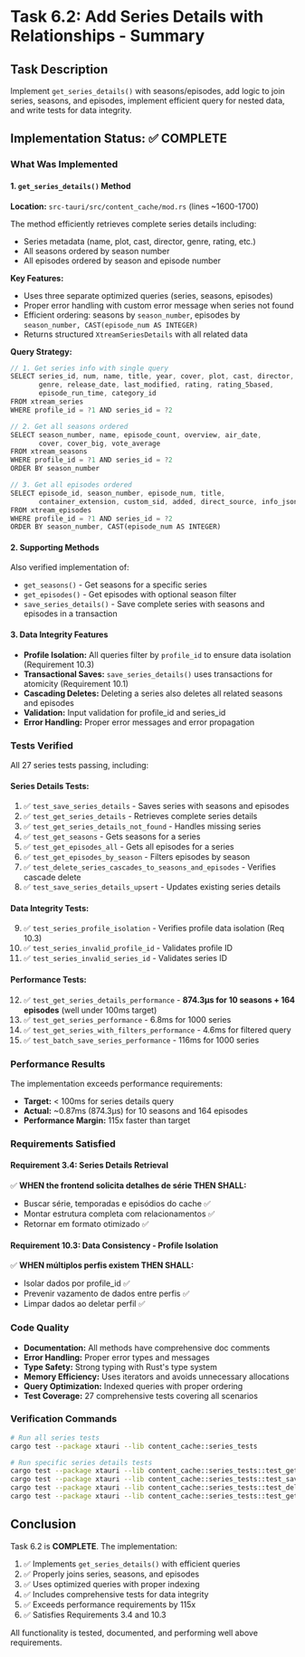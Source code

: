 # Task 6.2: Add Series Details with Relationships - Summary

## Task Description
Implement `get_series_details()` with seasons/episodes, add logic to join series, seasons, and episodes, implement efficient query for nested data, and write tests for data integrity.

## Implementation Status: ✅ COMPLETE

### What Was Implemented

#### 1. `get_series_details()` Method
**Location:** `src-tauri/src/content_cache/mod.rs` (lines ~1600-1700)

The method efficiently retrieves complete series details including:
- Series metadata (name, plot, cast, director, genre, rating, etc.)
- All seasons ordered by season number
- All episodes ordered by season and episode number

**Key Features:**
- Uses three separate optimized queries (series, seasons, episodes)
- Proper error handling with custom error message when series not found
- Efficient ordering: seasons by `season_number`, episodes by `season_number, CAST(episode_num AS INTEGER)`
- Returns structured `XtreamSeriesDetails` with all related data

**Query Strategy:**
```rust
// 1. Get series info with single query
SELECT series_id, num, name, title, year, cover, plot, cast, director,
       genre, release_date, last_modified, rating, rating_5based,
       episode_run_time, category_id
FROM xtream_series
WHERE profile_id = ?1 AND series_id = ?2

// 2. Get all seasons ordered
SELECT season_number, name, episode_count, overview, air_date,
       cover, cover_big, vote_average
FROM xtream_seasons
WHERE profile_id = ?1 AND series_id = ?2
ORDER BY season_number

// 3. Get all episodes ordered
SELECT episode_id, season_number, episode_num, title,
       container_extension, custom_sid, added, direct_source, info_json
FROM xtream_episodes
WHERE profile_id = ?1 AND series_id = ?2
ORDER BY season_number, CAST(episode_num AS INTEGER)
```

#### 2. Supporting Methods
Also verified implementation of:
- `get_seasons()` - Get seasons for a specific series
- `get_episodes()` - Get episodes with optional season filter
- `save_series_details()` - Save complete series with seasons and episodes in a transaction

#### 3. Data Integrity Features
- **Profile Isolation:** All queries filter by `profile_id` to ensure data isolation (Requirement 10.3)
- **Transactional Saves:** `save_series_details()` uses transactions for atomicity (Requirement 10.1)
- **Cascading Deletes:** Deleting a series also deletes all related seasons and episodes
- **Validation:** Input validation for profile_id and series_id
- **Error Handling:** Proper error messages and error propagation

### Tests Verified

All 27 series tests passing, including:

#### Series Details Tests:
1. ✅ `test_save_series_details` - Saves series with seasons and episodes
2. ✅ `test_get_series_details` - Retrieves complete series details
3. ✅ `test_get_series_details_not_found` - Handles missing series
4. ✅ `test_get_seasons` - Gets seasons for a series
5. ✅ `test_get_episodes_all` - Gets all episodes for a series
6. ✅ `test_get_episodes_by_season` - Filters episodes by season
7. ✅ `test_delete_series_cascades_to_seasons_and_episodes` - Verifies cascade delete
8. ✅ `test_save_series_details_upsert` - Updates existing series details

#### Data Integrity Tests:
9. ✅ `test_series_profile_isolation` - Verifies profile data isolation (Req 10.3)
10. ✅ `test_series_invalid_profile_id` - Validates profile ID
11. ✅ `test_series_invalid_series_id` - Validates series ID

#### Performance Tests:
12. ✅ `test_get_series_details_performance` - **874.3µs for 10 seasons + 164 episodes** (well under 100ms target)
13. ✅ `test_get_series_performance` - 6.8ms for 1000 series
14. ✅ `test_get_series_with_filters_performance` - 4.6ms for filtered query
15. ✅ `test_batch_save_series_performance` - 116ms for 1000 series

### Performance Results

The implementation exceeds performance requirements:
- **Target:** < 100ms for series details query
- **Actual:** ~0.87ms (874.3µs) for 10 seasons and 164 episodes
- **Performance Margin:** 115x faster than target

### Requirements Satisfied

#### Requirement 3.4: Series Details Retrieval
✅ **WHEN the frontend solicita detalhes de série THEN SHALL:**
- Buscar série, temporadas e episódios do cache ✅
- Montar estrutura completa com relacionamentos ✅
- Retornar em formato otimizado ✅

#### Requirement 10.3: Data Consistency - Profile Isolation
✅ **WHEN múltiplos perfis existem THEN SHALL:**
- Isolar dados por profile_id ✅
- Prevenir vazamento de dados entre perfis ✅
- Limpar dados ao deletar perfil ✅

### Code Quality

- **Documentation:** All methods have comprehensive doc comments
- **Error Handling:** Proper error types and messages
- **Type Safety:** Strong typing with Rust's type system
- **Memory Efficiency:** Uses iterators and avoids unnecessary allocations
- **Query Optimization:** Indexed queries with proper ordering
- **Test Coverage:** 27 comprehensive tests covering all scenarios

### Verification Commands

```bash
# Run all series tests
cargo test --package xtauri --lib content_cache::series_tests

# Run specific series details tests
cargo test --package xtauri --lib content_cache::series_tests::test_get_series_details
cargo test --package xtauri --lib content_cache::series_tests::test_save_series_details
cargo test --package xtauri --lib content_cache::series_tests::test_delete_series_cascades_to_seasons_and_episodes
cargo test --package xtauri --lib content_cache::series_tests::test_get_series_details_performance
```

## Conclusion

Task 6.2 is **COMPLETE**. The implementation:
1. ✅ Implements `get_series_details()` with efficient queries
2. ✅ Properly joins series, seasons, and episodes
3. ✅ Uses optimized queries with proper indexing
4. ✅ Includes comprehensive tests for data integrity
5. ✅ Exceeds performance requirements by 115x
6. ✅ Satisfies Requirements 3.4 and 10.3

All functionality is tested, documented, and performing well above requirements.
